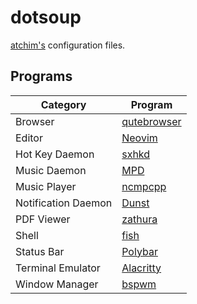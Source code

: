 # dotsoup

[atchim's][atchim] configuration files.

## Programs

| Category            | Program                    |
|---------------------|----------------------------|
| Browser             | [qutebrowser][qutebrowser] |
| Editor              | [Neovim][neovim]           |
| Hot Key Daemon      | [sxhkd][sxhkd]             |
| Music Daemon        | [MPD][mpd]                 |
| Music Player        | [ncmpcpp][ncmpcpp]         |
| Notification Daemon | [Dunst][dunst]             |
| PDF Viewer          | [zathura][zathura]         |
| Shell               | [fish][fish]               |
| Status Bar          | [Polybar][polybar]         |
| Terminal Emulator   | [Alacritty][alacritty]     |
| Window Manager      | [bspwm][bspwm]             |

[alacritty]: https://github.com/alacritty/alacritty
[atchim]: https://github.com/atchim
[bspwm]: https://github.com/baskerville/bspwm
[dunst]: https://github.com/dunst-project/dunst
[fish]: https://github.com/fish-shell/fish-shell
[mpd]: https://www.musicpd.org/
[ncmpcpp]: https://github.com/ncmpcpp/ncmpcpp
[neovim]: https://github.com/neovim/neovim
[polybar]: https://github.com/polybar/polybar
[qutebrowser]: https://github.com/qutebrowser/qutebrowser
[sxhkd]: https://github.com/baskerville/sxhkd
[zathura]: https://github.com/pwmt/zathura
